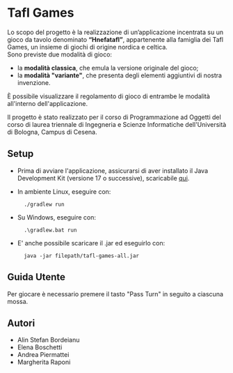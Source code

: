 # Tafl Games

Lo scopo del progetto è la realizzazione di un’applicazione incentrata su un gioco da tavolo denominato <b>“Hnefatafl”</b>, appartenente alla famiglia dei Tafl Games, un insieme di giochi di origine nordica e celtica.
<br>Sono previste due modalità di gioco: 
<ul>
    <li>
        la <b>modalità classica</b>, che emula la versione originale del gioco;
    </li>
    <li>
        la <b>modalità "variante"</b>, che presenta degli elementi aggiuntivi di nostra invenzione.
    </li>
</ul>

È possibile visualizzare il regolamento di gioco di entrambe le modalità all'interno dell'applicazione.

Il progetto è stato realizzato per il corso di Programmazione ad Oggetti del corso di laurea triennale di Ingegneria e Scienze Informatiche dell'Università di Bologna, Campus di Cesena.

## Setup

- Prima di avviare l'applicazione, assicurarsi di aver installato il Java Development Kit (versione 17 o successive), scaricabile [qui](https://www.oracle.com/java/technologies/downloads/).
- In ambiente Linux, eseguire con:

        ./gradlew run

- Su Windows, eseguire con:

        .\gradlew.bat run

- E' anche possibile scaricare il .jar ed eseguirlo con:

        java -jar filepath/tafl-games-all.jar

## Guida Utente

Per giocare è necessario premere il tasto "Pass Turn" in seguito a ciascuna mossa.

## Autori
<ul>
    <li>Alin Stefan Bordeianu</li>
    <li>Elena Boschetti</li>
    <li>Andrea Piermattei</li>
    <li>Margherita Raponi</li>
</ul>
